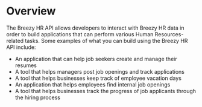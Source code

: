 # Overview

The Breezy HR API allows developers to interact with Breezy HR data in order to build applications that can perform various Human Resources-related tasks. Some examples of what you can build using the Breezy HR API include:

- An application that can help job seekers create and manage their resumes
- A tool that helps managers post job openings and track applications
- A tool that helps businesses keep track of employee vacation days
- An application that helps employees find internal job openings
- A tool that helps businesses track the progress of job applicants through the hiring process
